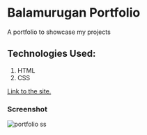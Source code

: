 # Balamurugan Portfolio

A portfolio to showcase my projects

## Technologies Used:

 1. HTML
 2. CSS

[Link to the site.](https://balagautam-portfolio.netlify.app/)

### Screenshot


![portfolio ss](https://user-images.githubusercontent.com/119726264/211219044-39dc1298-6c43-4b71-a361-cfe6b345a8a2.png)
